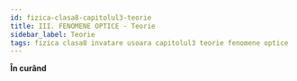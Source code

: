 ```yaml
---
id: fizica-clasa8-capitolul3-teorie
title: III. FENOMENE OPTICE - Teorie
sidebar_label: Teorie
tags: fizica clasa8 invatare usoara capitolul3 teorie fenomene optice
---
```


**În curând**